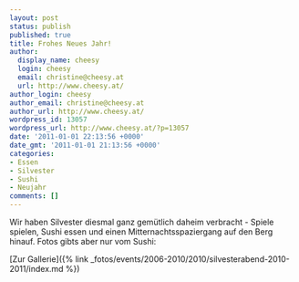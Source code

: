 ```yaml
---
layout: post
status: publish
published: true
title: Frohes Neues Jahr!
author:
  display_name: cheesy
  login: cheesy
  email: christine@cheesy.at
  url: http://www.cheesy.at/
author_login: cheesy
author_email: christine@cheesy.at
author_url: http://www.cheesy.at/
wordpress_id: 13057
wordpress_url: http://www.cheesy.at/?p=13057
date: '2011-01-01 22:13:56 +0000'
date_gmt: '2011-01-01 21:13:56 +0000'
categories:
- Essen
- Silvester
- Sushi
- Neujahr
comments: []
---
```

<!--:de-->Wir haben Silvester diesmal ganz gemütlich daheim verbracht - Spiele spielen, Sushi essen und einen Mitternachtsspaziergang auf den Berg hinauf. Fotos gibts aber nur vom Sushi:
[Zur Gallerie]({% link _fotos/events/2006-2010/2010/silvesterabend-2010-2011/index.md %})
<!--:-->
